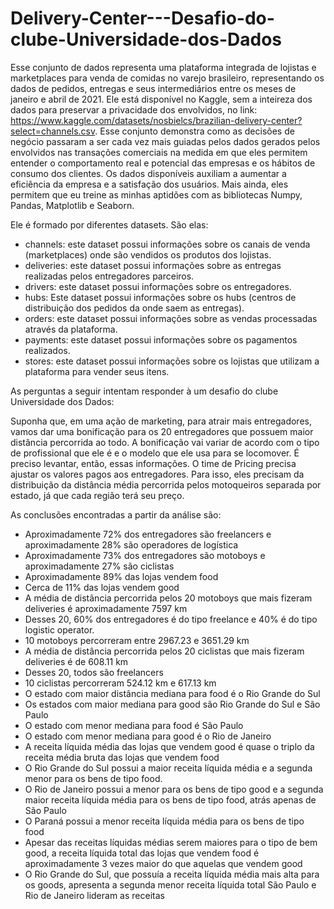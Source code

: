 # Delivery-Center---Desafio-do-clube-Universidade-dos-Dados

Esse conjunto de dados representa uma plataforma integrada de lojistas e marketplaces para venda de comidas no varejo brasileiro, representando os dados de pedidos, entregas e seus intermediários entre os meses de janeiro e abril de 2021. Ele está disponível no Kaggle, sem a inteireza dos dados para preservar a privacidade dos envolvidos, no link: https://www.kaggle.com/datasets/nosbielcs/brazilian-delivery-center?select=channels.csv. Esse conjunto demonstra como as decisões de negócio passaram a ser cada vez mais guiadas pelos dados gerados pelos envolvidos nas transações comerciais na medida em que eles permitem entender o comportamento real e potencial das empresas e os hábitos de consumo dos clientes. Os dados disponíveis auxiliam a aumentar a eficiência da empresa e a satisfação dos usuários. Mais ainda, eles permitem que eu treine as minhas aptidões com as bibliotecas Numpy, Pandas, Matplotlib e Seaborn.

Ele é formado por diferentes datasets. São elas:

- channels: este dataset possui informações sobre os canais de venda (marketplaces) onde são vendidos os produtos dos lojistas.
- deliveries: este dataset possui informações sobre as entregas realizadas pelos entregadores parceiros.
- drivers: este dataset possui informações sobre os entregadores.
- hubs: Este dataset possui informações sobre os hubs (centros de distribuição dos pedidos da onde saem as entregas).
- orders: este dataset possui informações sobre as vendas processadas através da plataforma.
- payments: este dataset possui informações sobre os pagamentos realizados.
- stores: este dataset possui informações sobre os lojistas que utilizam a plataforma para vender seus itens.

As perguntas a seguir intentam responder à um desafio do clube Universidade dos Dados:

Suponha que, em uma ação de marketing, para atrair mais entregadores, vamos dar uma bonificação para os 20 entregadores que possuem maior distância percorrida ao todo. A bonificação vai variar de acordo com o tipo de profissional que ele é e o modelo que ele usa para se locomover. É preciso levantar, então, essas informações.
O time de Pricing precisa ajustar os valores pagos aos entregadores. Para isso, eles precisam da distribuição da distância média percorrida pelos motoqueiros separada por estado, já que cada região terá seu preço.

As conclusões encontradas a partir da análise são:
- Aproximadamente 72% dos entregadores são freelancers e aproximadamente 28% são operadores de logística
- Aproximadamente 73% dos entregadores são motoboys e aproximadamente 27% são ciclistas
- Aproximadamente 89% das lojas vendem food
- Cerca de 11% das lojas vendem good
- A média de distância percorrida pelos 20 motoboys que mais fizeram deliveries é aproximadamente 7597 km
- Desses 20, 60% dos entregadores é do tipo freelance e 40% é do tipo logistic operator.
- 10 motoboys percorreram entre 2967.23 e 3651.29 km
- A média de distância percorrida pelos 20 ciclistas que mais fizeram deliveries é de 608.11 km
- Desses 20, todos são freelancers
- 10 ciclistas percorreram 524.12 km e 617.13 km
- O estado com maior distância mediana para food é o Rio Grande do Sul
- Os estados com maior mediana para good são Rio Grande do Sul e São Paulo
- O estado com menor mediana para food é São Paulo
- O estado com menor mediana para good é o Rio de Janeiro
- A receita líquida média das lojas que vendem good é quase o triplo da receita média bruta das lojas que vendem food
- O Rio Grande do Sul possui a maior receita líquida média e a segunda menor para os bens de tipo food.
- O Rio de Janeiro possui a menor para os bens de tipo good e a segunda maior receita líquida média para os bens de tipo food, atrás apenas de São Paulo
- O Paraná possui a menor receita líquida média para os bens de tipo food
- Apesar das receitas líquidas médias serem maiores para o tipo de bem good, a receita líquida total das lojas que vendem food é aproximadamente 3 vezes maior do que aquelas que vendem good
- O Rio Grande do Sul, que possuía a receita líquida média mais alta para os goods, apresenta a segunda menor receita líquida total
São Paulo e Rio de Janeiro lideram as receitas
